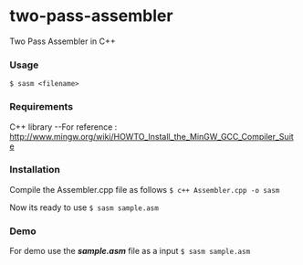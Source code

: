 # two-pass-assembler
Two Pass Assembler in C++


### Usage

  `$ sasm <filename>`

### Requirements

  C++ library --For reference : http://www.mingw.org/wiki/HOWTO_Install_the_MinGW_GCC_Compiler_Suite
  
### Installation
  Compile the Assembler.cpp file as follows
  `$ c++ Assembler.cpp -o sasm`
  
  Now its ready to use
  `$ sasm sample.asm`

### Demo
  For demo use the __*sample.asm*__ file as a input
  `$ sasm sample.asm`
